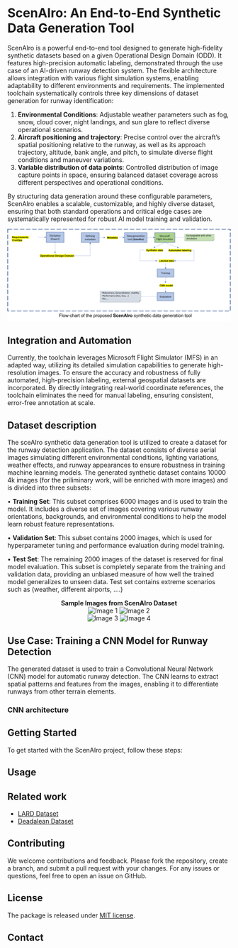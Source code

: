 # ScenAIro: An End-to-End Synthetic Data Generation Tool

ScenAIro is a powerful end-to-end tool designed to generate high-fidelity synthetic datasets based on a given Operational Design Domain (ODD). It features high-precision automatic labeling, demonstrated through the use case of an AI-driven runway detection system. The flexible architecture allows integration with various flight simulation systems, enabling adaptability to different environments and requirements.
The implemented toolchain systematically controls three key dimensions of dataset generation for runway identification:

1. **Environmental Conditions**: Adjustable weather parameters such as fog, snow, cloud cover, night landings, and sun glare to reflect diverse operational scenarios.
2. **Aircraft positioning and trajectory**: Precise control over the aircraft’s spatial positioning relative to the runway, as well as its approach trajectory, altitude, bank angle, and pitch, to simulate diverse flight conditions and maneuver variations.
3. **Variable distribution of data points**: Controlled distribution of image capture points in space, ensuring balanced dataset coverage across different perspectives and operational conditions.

By structuring data generation around these configurable parameters, ScenAIro enables a scalable, customizable, and highly diverse dataset, ensuring that both standard operations and critical edge cases are systematically represented for robust AI model training and validation.

![ScenAIro Screenshot](docs/scenAIro.png)


## Integration and Automation
Currently, the toolchain leverages Microsoft Flight Simulator (MFS) in an adapted way, utilizing its detailed simulation capabilities to generate high-resolution images. To ensure the accuracy and robustness of fully automated, high-precision labeling, external geospatial datasets are incorporated. By directly integrating real-world coordinate references, the toolchain eliminates the need for manual labeling, ensuring consistent, error-free annotation at scale.

## Dataset description
The sceAIro synthetic data generation tool is utilized to create a dataset for the runway detection application. The dataset consists of diverse aerial images simulating different environmental conditions, lighting variations, weather effects, and runway appearances to ensure robustness in training machine learning models.
The generated synthetic dataset contains 10000 4k images (for the priliminary work, will be enriched with more images) and is divided into three subsets:

•	**Training Set**: This subset comprises 6000 images and is used to train the model. It includes a diverse set of images covering various runway orientations, backgrounds, and environmental conditions to help the model learn robust feature representations.

•	**Validation Set**: This subset contains 2000 images, which is used for hyperparameter tuning and performance evaluation during model training. 

•	**Test Set**: The remaining 2000 images of the dataset is reserved for final model evaluation. This subset is completely separate from the training and validation data, providing an unbiased measure of how well the trained model generalizes to unseen data. Test set contains extreme scenarios such as (weather, different airports, ….)

<p align="center">
     <strong>Sample Images from ScenAIro Dataset</strong><br>
    <img src="docs/2025-02-17_150609.png" alt="Image 1" width="300"/>
    <img src="docs/2025-02-17_131030.png" alt="Image 2" width="300"/>
     <br>
    <img src="docs/2025-02-17_134000.png" alt="Image 3" width="300"/>
    <img src="docs/2025-02-24_222701.png" alt="Image 4" width="300"/>
</p>

## Use Case: Training a CNN Model for Runway Detection

The generated dataset is used to train a Convolutional Neural Network (CNN) model for automatic runway detection. The CNN learns to extract spatial patterns and features from the images, enabling it to differentiate runways from other terrain elements.

### CNN architecture

## Getting Started
To get started with the ScenAIro project, follow these steps:



## Usage
## Related work
- [LARD Dataset](https://doi.org/10.57745/MZSH2Y)
- [Deadalean Dataset](https://rosap.ntl.bts.gov/view/dot/62210/dot_62210_DS1.pdf)

## Contributing
We welcome contributions and feedback. Please fork the repository, create a branch, and submit a pull request with your changes. For any issues or questions, feel free to open an issue on GitHub.
## License
The package is released under [MIT license](https://github.com/ils-stuttgart/ScenAIro/blob/main/LICENSE).
## Contact

